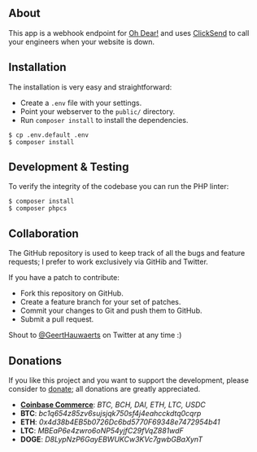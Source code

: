 ## About

This app is a webhook endpoint for [Oh Dear!](https://ohdear.app) and uses [ClickSend](https://clicksend.com)
to call your engineers when your website is down.

## Installation

The installation is very easy and straightforward:

  * Create a `.env` file with your settings.
  * Point your webserver to the `public/` directory.
  * Run `composer install` to install the dependencies.

```console
$ cp .env.default .env
$ composer install
```

## Development & Testing

To verify the integrity of the codebase you can run the PHP linter:

```console
$ composer install
$ composer phpcs
```

## Collaboration

The GitHub repository is used to keep track of all the bugs and feature
requests; I prefer to work exclusively via GitHib and Twitter.

If you have a patch to contribute:

  * Fork this repository on GitHub.
  * Create a feature branch for your set of patches.
  * Commit your changes to Git and push them to GitHub.
  * Submit a pull request.

Shout to [@GeertHauwaerts](https://twitter.com/GeertHauwaerts) on Twitter at
any time :)

## Donations

If you like this project and you want to support the development, please consider to [donate](https://commerce.coinbase.com/checkout/45c6916d-19ae-40c9-8ef7-7fb7ad30f8e2); all donations are greatly appreciated.

* **[Coinbase Commerce](https://commerce.coinbase.com/checkout/45c6916d-19ae-40c9-8ef7-7fb7ad30f8e2)**: *BTC, BCH, DAI, ETH, LTC, USDC*
* **BTC**: *bc1q654z85zv6sujsjqk750sf4j4eahcckdtq0cqrp*
* **ETH**: *0x4d38b4EB5b0726Dc6bd5770F69348e7472954b41*
* **LTC**: *MBEaP6e4zwro6oNP54yjfC29fVqZ881wdF*
* **DOGE**: *D8LypNzP6GayEBWUKCw3KVc7gwbGBaXynT*

